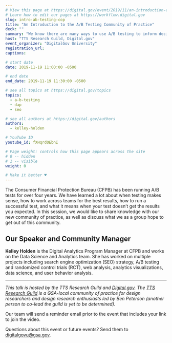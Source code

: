 ```yaml
---
# View this page at https://digital.gov/event/2019/11/an-introduction-ab-testing-community-practice
# Learn how to edit our pages at https://workflow.digital.gov
slug: intro-ab-testing-cop
title: "An Introduction to the A/B Testing Community of Practice"
deck: ""
summary: "We know there are many ways to use A/B testing to inform decision making at your agency – this is a quick introduction on the many ways CFPB has used it to improve UX across their website. "
host: "TTS Research Guild, Digital.gov"
event_organizer: "DigitalGov University"
registration_url: 
captions: 

# start date
date: 2019-11-19 11:00:00 -0500

# end date
end_date: 2019-11-19 11:30:00 -0500

# see all topics at https://digital.gov/topics
topics: 
  - a-b-testing
  - dap
  - seo

# see all authors at https://digital.gov/authors
authors: 
  - kelley-holden

# YouTube ID
youtube_id: fXHqrdOEbnI

# Page weight: controls how this page appears across the site
# 0 -- hidden
# 1 -- visible
weight: 0

# Make it better ♥
---
```


The Consumer Financial Protection Bureau (CFPB) has been running A/B tests for over four years. We have learned a lot about when testing makes sense, how to work across teams for the best results, how to run a successful test, and what it means when your test doesn’t get the results you expected. In this session, we would like to share knowledge with our new community of practice, as well as discuss what we as a group hope to get out of this community.  

## Our Speaker and Community Manager

**Kelley Holden** is the Digital Analytics Program Manager at CFPB and works on the Data Science and Analytics team. She has worked on multiple projects including search engine optimization (SEO) strategy, A/B testing and randomized control trials (RCT), web analysis, analytics visualizations, data science, and user behavior analysis.

---

_This talk is hosted by the TTS Research Guild and [Digital.gov](https://digital.gov/). The [TTS Research Guild](https://github.com/18F/g-research) is a GSA-local community of practice for design researchers and design research enthusiasts led by Ben Peterson (another person to co-lead the guild is yet to be determined)._

Our team will send a reminder email prior to the event that includes your link to join the video. 

Questions about this event or future events? Send them to [digitalgovu@gsa.gov](mailto:digitalgovu@gsa.gov). 

